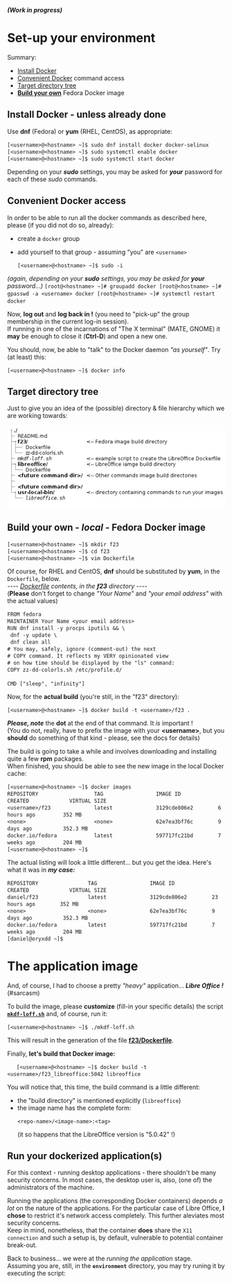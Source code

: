 ﻿***(Work in progress)***
# Set-up your environment
Summary:
- [Install Docker](#install-docker)
- [Convenient Docker](#convenient-docker) command access
- [Target directory tree](#target-directory-tree)
- [**Build your own**](#build-your-own) Fedora Docker image

## Install Docker - unless already done
Use **dnf** (Fedora) or **yum** (RHEL, CentOS), as appropriate:  
   ```
   [<username>@<hostname> ~]$ sudo dnf install docker docker-selinux
   [<username>@<hostname> ~]$ sudo systemctl enable docker
   [<username>@<hostname> ~]$ sudo systemctl start docker
   ```
Depending on your ***sudo*** settings, you may be asked for ***your*** password for each of these *sudo* commands.

## Convenient Docker access
In order to be able to run all the docker commands as described here, please (if you did not do so, already):
 * create a `docker` group
 * add yourself to that group - assuming "you" are `<username>` 

    ```
    [<username>@<hostname> ~]$ sudo -i
    ```
_(again, depending on your ***sudo*** settings, you may be asked for ***your*** password...)_
    ```
    [root@<hostname> ~]# groupadd docker
    [root@<hostname> ~]# gpasswd -a <username> docker
    [root@<hostname> ~]# systemctl restart docker
    ```
    
Now, **log out** and **log back in !** (you need to "pick-up" the group membership in the current log-in session).  
If running in one of the incarnations of "The X terminal" (MATE, GNOME) it **may** be enough to close it (**Ctrl-D**) and open a new one.  

You should, now, be able to "talk" to the Docker daemon _"as yourself"_. Try (at least) this:

   ```
   [<username>@<hostname> ~]$ docker info
   ```
## Target directory tree
Just to give you an idea of the (possible) directory & file hierarchy which we are working towards:  

![dir. tree](../tree01.png)


## Build your own - ***local*** - Fedora Docker image
   ```
   [<username>@<hostname> ~]$ mkdir f23
   [<username>@<hostname> ~]$ cd f23
   [<username>@<hostname> ~]$ vim Dockerfile
   ```
Of course, for RHEL and CentOS, **dnf** should be substituted by **yum**, in the `Dockerfile`, below.  
_---- [Dockerfile](f23/Dockerfile) contents, in the **f23** directory ----_  
(**Please** don't forget to change _"Your Name"_ and _"your email address"_ with the actual values)
   ```
   FROM fedora
   MAINTAINER Your Name <your email address>
   RUN dnf install -y procps iputils && \
   	dnf -y update \
   	dnf clean all
   # You may, safely, ignore (comment-out) the next
   # COPY command. It reflects my VERY opinionated view
   # on how time should be displayed by the "ls" command:
   COPY zz-dd-colorls.sh /etc/profile.d/
   
   CMD ["sleep", "infinity"]
   ```
Now, for the **actual build** (you're still, in the "f23" directory):
   ```
   [<username>@<hostname> ~]$ docker build -t <username>/f23 .
   ```
***Please, note*** the **dot** at the end of that command. It _is_ important !  
(You do not, really, have to prefix the image with your **\<username\>**, but you **should** do something of that kind - please, see the docs for details)

The build is going to take a while and involves downloading and installing quite a few __rpm__ packages.  
When finished, you should be able to see the new image in the local Docker cache:
```
[<username>@<hostname> ~]$ docker images
REPOSITORY                  TAG                 IMAGE ID            CREATED             VIRTUAL SIZE
<username>/f23              latest              3129cde806e2        6 hours ago         352 MB
<none>                      <none>              62e7ea3bf76c        9 days ago          352.3 MB
docker.io/fedora            latest              597717fc21bd        7 weeks ago         204 MB
[<username>@<hostname> ~]$ 
```
The actual listing will look a little different... but you get the idea. Here's what it was in ***my case:***
```
REPOSITORY                TAG                 IMAGE ID            CREATED             VIRTUAL SIZE
daniel/f23                latest              3129cde806e2        23 hours ago        352 MB
<none>                    <none>              62e7ea3bf76c        9 days ago          352.3 MB
docker.io/fedora          latest              597717fc21bd        7 weeks ago         204 MB
[daniel@oryxdd ~]$ 
```

# The application image
And, of course, I had to choose a pretty _"heavy"_ application... ***Libre Office !***  
(#sarcasm)

To build the image, please **customize** (fill-in your specific details) the script [**`mkdf-loff.sh`**](./mkdf-loff.sh)
and, of course, run it:
```
[<username>@<hostname> ~]$ ./mkdf-loff.sh
```
This will result in the generation of the file [**f23/Dockerfile**](f23/Dockerfile).

Finally, **let's build that Docker image:**
```
   [<username>@<hostname> ~]$ docker build -t <username>/f23_libreoffice:5042 libreoffice
```

You will notice that, this time, the build command is a little different:
- the "build directory" is mentioned explicitly (`libreoffice`)
- the image name has the complete form:  
    ```
    <repo-name>/<image-name>:<tag>
    ```  
    (it so happens that the LibreOffice version is "5.0.42" !)

## Run your dockerized application(s)
For this context - running desktop  applications - there shouldn't be many security concerns. In most cases, the desktop user is, also, (one of) the administrators of the machine.

Running the applications (the corresponding Docker containers) depends _a lot_ on the nature of the applications.
For the particular case of Libre Office, __I chose__ to restrict it's network access completely. This further aleviates most security concerns.  
Keep in mind, nonetheless, that the container **does** share the `X11 connection` and such a setup is, by default, vulnerable to potential container break-out.

Back to business... we were at the _running the application_ stage.  
Assuming you are, still, in the **`environment`** directory, you may try runing it by executing the script:




